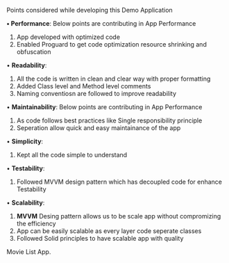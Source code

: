 Points considered while developing this Demo Application

**• Performance**: 
  Below points are contributing in App Performance
  1. App developed with optimized code
  2. Enabled Proguard to get code optimization resource shrinking and obfuscation  

• **Readability**:
  1. All the code is written in clean and clear way with proper formatting
  2. Added Class level and Method level comments
  3. Naming conventiosn are followed to improve readability
  
• **Maintainability**:
  Below points are contributing in App Performance
  1. As code follows best practices like Single responsibility principle
  2. Seperation allow quick and easy maintainance of the app  

• **Simplicity**:
  1. Kept all the code simple to understand 

• **Testability**:
  1. Followed MVVM design pattern which has decoupled code for enhance Testability 

• **Scalability**:
  1. **MVVM** Desing pattern allows us to be scale app without compromizing the efficiency
  2. App can be easily scalable as every layer code seperate classes
  3. Followed Solid principles to have scalable app with quality 

Movie List App.
